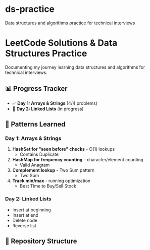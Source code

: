 # ds-practice
Data structures and algorithms practice for technical interviews
# LeetCode Solutions & Data Structures Practice

Documenting my journey learning data structures and algorithms for technical interviews.

## 📊 Progress Tracker

- ✅ **Day 1: Arrays & Strings** (4/4 problems)
- 🔄 **Day 2: Linked Lists** (in progress)

## 🎯 Patterns Learned

### Day 1: Arrays & Strings
1. **HashSet for "seen before" checks** - O(1) lookups
   - Contains Duplicate
2. **HashMap for frequency counting** - character/element counting
   - Valid Anagram
3. **Complement lookup** - Two Sum pattern
   - Two Sum
4. **Track min/max** - running optimization
   - Best Time to Buy/Sell Stock

### Day 2: Linked Lists
- Insert at beginning
- Insert at end
- Delete node
- Reverse list

## 📁 Repository Structure
